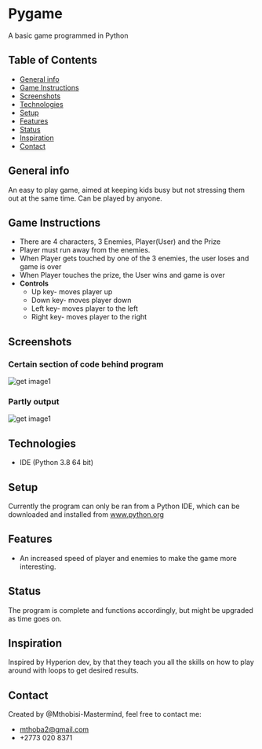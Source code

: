 # Pygame
A basic game programmed in Python

## Table of Contents
* [General info](#general-info)
* [Game Instructions](#Game-Instructions)
* [Screenshots](#screenshots)
* [Technologies](#technologies)
* [Setup](#setup)
* [Features](#features)
* [Status](#status)
* [Inspiration](#inspiration)
* [Contact](#contact)

## General info
An easy to play game, aimed at keeping kids busy but not stressing them out at the same time. 
Can be played by anyone.

## Game Instructions
* There are 4 characters, 3 Enemies, Player(User) and the Prize
* Player must run away from the enemies.
* When Player gets touched by one of the 3 enemies, the user loses and game is over
* When Player touches the prize, the User wins and game is over
* __Controls__
  * Up key- moves player up
  * Down key- moves player down
  * Left key- moves player to the left
  * Right key- moves player to the right

## Screenshots
### Certain section of code behind program
![get image1](https://github.com/Mthobisi-Mastermind/Screenshots/blob/master/Screenshot%202020-04-04%2012.20.48.png)

### Partly output
![get image1](https://github.com/Mthobisi-Mastermind/Screenshots/blob/master/Screenshot%202020-04-04%2012.21.15.png)

## Technologies
* IDE (Python 3.8 64 bit)

## Setup
Currently the program can only be ran from a Python IDE, which can be downloaded and installed from www.python.org

## Features
* An increased speed of player and enemies to make the game more interesting.
  
## Status
The program is complete and functions accordingly, but might be upgraded as time goes on.

## Inspiration
Inspired by Hyperion dev, by that they teach you all the skills on how to play around with loops to get desired results.

## Contact
Created by @Mthobisi-Mastermind, feel free to contact me:
* mthoba2@gmail.com
* +2773 020 8371
